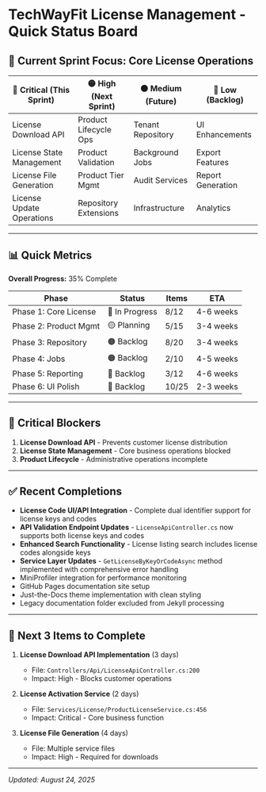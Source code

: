 # TechWayFit License Management - Quick Status Board

## 🎯 Current Sprint Focus: Core License Operations

| 🔴 Critical (This Sprint) | 🟡 High (Next Sprint) | 🟠 Medium (Future) | 🔵 Low (Backlog) |
|---------------------------|------------------------|---------------------|------------------|
| License Download API      | Product Lifecycle Ops  | Tenant Repository   | UI Enhancements  |
| License State Management  | Product Validation     | Background Jobs     | Export Features  |
| License File Generation   | Product Tier Mgmt      | Audit Services      | Report Generation|
| License Update Operations | Repository Extensions  | Infrastructure      | Analytics        |

---

## 📊 Quick Metrics

**Overall Progress:** 35% Complete

| Phase | Status | Items | ETA |
|-------|--------|-------|-----|
| Phase 1: Core License | 🔴 In Progress | 8/12 | 4-6 weeks |
| Phase 2: Product Mgmt | 🟡 Planning | 5/15 | 3-4 weeks |
| Phase 3: Repository | 🟠 Backlog | 8/20 | 3-4 weeks |
| Phase 4: Jobs | 🟠 Backlog | 2/10 | 4-5 weeks |
| Phase 5: Reporting | 🔵 Backlog | 3/12 | 4-6 weeks |
| Phase 6: UI Polish | 🔵 Backlog | 10/25 | 2-3 weeks |

---

## 🚨 Critical Blockers

1. **License Download API** - Prevents customer license distribution
2. **License State Management** - Core business operations blocked
3. **Product Lifecycle** - Administrative operations incomplete

---

## ✅ Recent Completions

- **License Code UI/API Integration** - Complete dual identifier support for license keys and codes
- **API Validation Endpoint Updates** - `LicenseApiController.cs` now supports both license keys and codes
- **Enhanced Search Functionality** - License listing search includes license codes alongside keys
- **Service Layer Updates** - `GetLicenseByKeyOrCodeAsync` method implemented with comprehensive error handling
- MiniProfiler integration for performance monitoring
- GitHub Pages documentation site setup
- Just-the-Docs theme implementation with clean styling
- Legacy documentation folder excluded from Jekyll processing

---

## 🎯 Next 3 Items to Complete

1. **License Download API Implementation** (3 days)
   - File: `Controllers/Api/LicenseApiController.cs:200`
   - Impact: High - Blocks customer operations

2. **License Activation Service** (2 days)
   - File: `Services/License/ProductLicenseService.cs:456`
   - Impact: Critical - Core business function

3. **License File Generation** (4 days)
   - File: Multiple service files
   - Impact: High - Required for downloads

---

*Updated: August 24, 2025*
